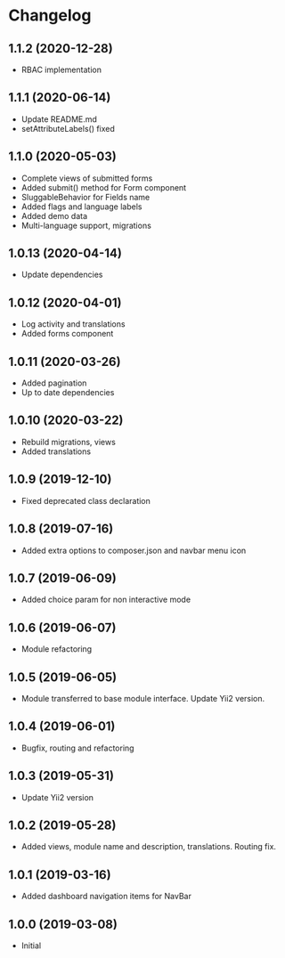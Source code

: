 Changelog
=========

## 1.1.2 (2020-12-28)
 * RBAC implementation

## 1.1.1 (2020-06-14)
 * Update README.md
 * setAttributeLabels() fixed

## 1.1.0 (2020-05-03)
 * Complete views of submitted forms
 * Added submit() method for Form component
 * SluggableBehavior for Fields name
 * Added flags and language labels
 * Added demo data
 * Multi-language support, migrations
 
## 1.0.13 (2020-04-14)
 * Update dependencies
 
## 1.0.12 (2020-04-01)
 * Log activity and translations
 * Added forms component
 
## 1.0.11 (2020-03-26)
 * Added pagination
 * Up to date dependencies
 
## 1.0.10 (2020-03-22)
 * Rebuild migrations, views
 * Added translations
 
## 1.0.9 (2019-12-10)
 * Fixed deprecated class declaration

## 1.0.8 (2019-07-16)
 * Added extra options to composer.json and navbar menu icon

## 1.0.7 (2019-06-09)
 * Added choice param for non interactive mode
 
## 1.0.6 (2019-06-07)
 * Module refactoring
 
## 1.0.5 (2019-06-05)
 * Module transferred to base module interface. Update Yii2 version.

## 1.0.4 (2019-06-01)
 * Bugfix, routing and refactoring

## 1.0.3 (2019-05-31)
 * Update Yii2 version
 
## 1.0.2 (2019-05-28)
 * Added views, module name and description, translations. Routing fix.
 
## 1.0.1 (2019-03-16)
 * Added dashboard navigation items for NavBar

## 1.0.0 (2019-03-08)
 * Initial
